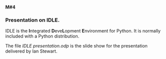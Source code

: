 #### M#4

### Presentation on IDLE.

IDLE is the **I**ntegrated **D**eve**L**opment **E**nvironment for Python. It is normally included with a Python distribution.

The file *IDLE presentation.odp* is the slide show for the presentation delivered by Ian Stewart.
